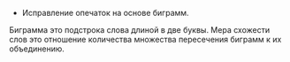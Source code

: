 * Исправление опечаток на основе биграмм.

Биграмма это подстрока слова длиной в две буквы. Мера схожести слов это отношение количества множества пересечения биграмм к их объединению.
